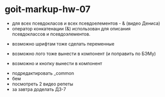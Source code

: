 # goit-markup-hw-07

- для всех псевдокласов и всех псевдоелементов - & (видео Дениса)
- оператор конкатенации (&) использован для описания псевдоклассов и псевдоэлементов.

* возможно шрифтам тоже сделать переменные

- возможно лого тоже вынести в компонент (и поправить по БЭМу)

- возможно и кнопку вынести в компонент

* подредактировать \_common
* бем
* посмотреть 2 видео репеты
* за завтра доделать ДЗ-7
